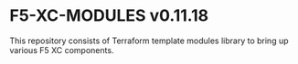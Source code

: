 # F5-XC-MODULES v0.11.18

This repository consists of Terraform template modules library to bring up various F5 XC components.
